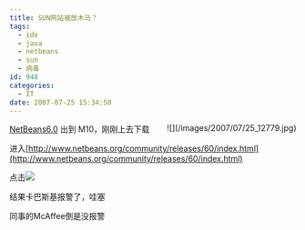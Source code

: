 ```yaml
---
title: SUN网站被放木马？
tags:
  - ide
  - java
  - netbeans
  - sun
  - 病毒
id: 948
categories:
  - IT
date: 2007-07-25 15:34:50
---
```


<div style="float: right">![](/images/2007/07/25_12779.jpg)</div>

[NetBeans6.0](http://www.netbeans.org/index.html) 出到 M10，刚刚上去下载

进入[http://www.netbeans.org/community/releases/60/index.html](http://www.netbeans.org/community/releases/60/index.html)

点击![](http://www.netbeans.org/images/v5/download-nb-button3-preview.gif)

结果卡巴斯基报警了，哇塞

同事的McAffee倒是没报警